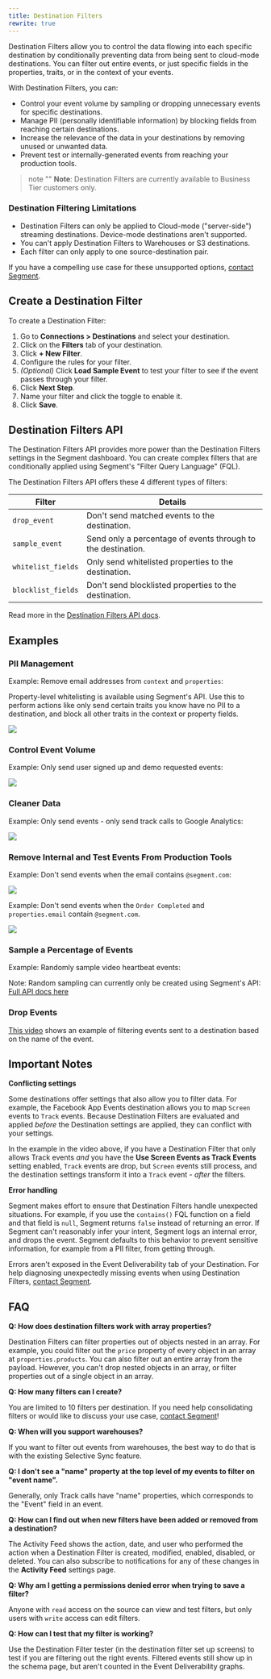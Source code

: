 ```yaml
---
title: Destination Filters
rewrite: true
---
```


Destination Filters allow you to control the data flowing into each specific destination by conditionally preventing data from being sent to cloud-mode  destinations. You can filter out entire events, or just specific fields in the properties, traits, or in the context of your events.

With Destination Filters, you can:

- Control your event volume by sampling or dropping unnecessary events for
 specific destinations.
- Manage PII (personally identifiable information) by blocking fields from
 reaching certain destinations.
- Increase the relevance of the data in your destinations by removing unused or unwanted data.
- Prevent test or internally-generated events from reaching your production tools.

> note ""
> **Note**: Destination Filters are currently available to Business Tier customers only.

### Destination Filtering Limitations

- Destination Filters can only be applied to Cloud-mode ("server-side") streaming destinations. Device-mode destinations aren't supported.
- You can't apply Destination Filters to Warehouses or S3 destinations.
- Each filter can only apply to one source-destination pair.

If you have a compelling use case for these unsupported options, [contact Segment](https://segment.com/help/contact/).

## Create a Destination Filter
To create a Destination Filter:
1. Go to **Connections > Destinations** and select your destination.
2. Click on the **Filters** tab of your destination.
3. Click **+ New Filter**.
4. Configure the rules for your filter.
5. *(Optional)* Click **Load Sample Event** to test your filter to see if the event passes through your filter.
6. Click **Next Step**.
7. Name your filter and click the toggle to enable it.
6. Click **Save**.

## Destination Filters API

The Destination Filters API provides more power than the Destination
Filters settings in the Segment dashboard. You can create complex filters
that are conditionally applied using Segment's "Filter Query Language" (FQL).

The Destination Filters API offers these 4 different types of filters:

Filter | Details
------ | -------
`drop_event` | Don't send matched events to the destination.
`sample_event` | Send only a percentage of events through to the destination.
`whitelist_fields` | Only send whitelisted properties to the destination.
`blocklist_fields` | Don't send blocklisted properties to the destination.

Read more in the [Destination Filters API docs](https://reference.segmentapis.com/#6c12fbe8-9f84-4a6c-848e-76a2325cb3c5).

## Examples

### PII Management

Example: Remove email addresses from `context` and `properties`:

Property-level whitelisting is available using Segment's API. Use this to perform actions like only send certain traits you know have no PII to a destination, and block
all other traits in the context or property fields.

![](images/destination-filters/pii_example.png)

### Control Event Volume

Example: Only send user signed up and demo requested events:

![](images/destination-filters/drop_example.png)

### Cleaner Data

Example: Only send events - only send track calls to Google Analytics:

![](images/destination-filters/clean_example.png)

### Remove Internal and Test Events From Production Tools

Example: Don't send events when the email contains `@segment.com`:

![](images/destination-filters/internal_example.png)

Example: Don't send events when the `Order Completed` and `properties.email` contain `@segment.com`.

![](images/destination-filters/internal_example2.png)

### Sample a Percentage of Events

Example: Randomly sample video heartbeat events:

Note: Random sampling can currently only be created using Segment's API: [Full API
docs here](https://reference.segmentapis.com/#6c12fbe8-9f84-4a6c-848e-76a2325cb3c5)

### Drop Events

[This video](https://www.youtube.com/watch?v=47dhAF1Hoco) shows an example of
filtering events sent to a destination based on the name of the event.

## Important Notes

**Conflicting settings**

Some destinations offer settings that also allow you to filter data. For example, the Facebook App Events destination allows you to map `Screen` events to `Track` events. Because Destination Filters are evaluated and applied _before_ the Destination settings are applied, they can conflict with your settings.

In the example in the video above, if you have a Destination Filter that only allows Track events _and_ you have the **Use Screen Events as Track Events** setting enabled, `Track` events are drop, but `Screen` events still process, and the destination settings transform it into a `Track` event - *after* the filters.

**Error handling**

Segment makes effort to ensure that Destination Filters handle unexpected
situations. For example, if you use the `contains()` FQL function on
a field and that field is `null`, Segment returns `false` instead of returning an error. If Segment can't reasonably infer your intent, Segment logs an internal error, and drops the event. Segment defaults to this behavior to prevent sensitive information, for example from a PII filter, from getting through.

Errors aren't exposed in the Event Deliverability tab of your Destination. For help diagnosing unexpectedly missing events when using Destination Filters, [contact Segment](https://segment.com/help/contact/).

## FAQ

**Q: How does destination filters work with array properties?**

Destination Filters can filter properties out of objects nested in an array. For
example, you could filter out the `price` property of every object in an array at `properties.products`. You can also filter out an entire array from the payload. However, you can't drop nested objects in an array, or filter properties out of a single object in an array.

**Q: How many filters can I create?**

You are limited to 10 filters per destination. If you need help
consolidating filters or would like to discuss your use case, [contact Segment](https://segment.com/help/contact/)!

**Q: When will you support warehouses?**

If you want to filter out events from warehouses, the best way to do that is with the existing Selective Sync feature.

**Q: I don't see a "name" property at the top level of my events to filter on "event name".**

Generally, only Track calls have "name" properties, which corresponds to the
"Event" field in an event.

**Q: How can I find out when new filters have been added or removed from a destination?**

The Activity Feed shows the action, date, and user who performed the action when a Destination Filter is created, modified, enabled, disabled, or deleted. You can also subscribe to notifications for any of these changes in the **Activity Feed** settings page.

**Q: Why am I getting a permissions denied error when trying to save a filter?**

Anyone with `read` access on the source can view and test filters, but only users with `write` access can edit filters.

**Q: How can I test that my filter is working?**

Use the Destination Filter tester (in the destination filter set up screens) to test if you are filtering out the right events. Filtered events still show up in the schema page, but aren't counted in the Event Deliverability graphs.
